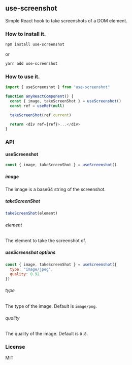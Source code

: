 ## use-screenshot

Simple React hook to take screenshots of a DOM element.

### How to install it.

```bash
npm install use-screenshot
```

or

```bash
yarn add use-screenshot
```

### How to use it.

```js
import { useScreenshot } from "use-screenshot"

function anyReactComponent() {
  const { image, takeScreenShot } = useScreenshot()
  const ref = useRef(null)

  takeScreenShot(ref.current)

  return <div ref={ref}>...</div>
}
```

### API

#### useScreenshot

```js
const { image, takeScreenShot } = useScreenshot()
```

##### image

The image is a base64 string of the screenshot.

##### takeScreenShot

```js
takeScreenShot(element)
```

###### element

The element to take the screenshot of.

##### useScreenshot options

```js
const { image, takeScreenShot } = useScreenshot({
  type: "image/jpeg",
  quality: 0.92
})
```

###### type

The type of the image. Default is `image/png`.

###### quality

The quality of the image. Default is `0.8`.

### License

MIT